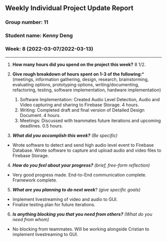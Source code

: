 ## Weekly Individual Project Update Report
### Group number: 11
### Student name: Kenny Deng
### Week: 8 (2022-03-07/2022-03-13)
___
1. **How many hours did you spend on the project this week?** 8 1/2.

2. **Give rough breakdown of hours spent on 1-3 of the following:***
   (meetings, information gathering, design, research, brainstorming, evaluating options, prototyping options, writing/documenting, refactoring, testing, software implementation, hardware implementation)
   1. Software Implementation: Created Audio Level Detection, Audio and Video capturing and sharing to Firebase Storage. 4 hours.
   2. Writing: Completed draft and final version of Detailed Design Document. 4 hours.
   3. Meetings: Discussed with teammates future iterations and upcoming deadlines. 0.5 hours.   
3. ***What did you accomplish this week?*** _(Be specific)_
  - Wrote software to detect and send high audio level event to Firebase Database. Wrote software to capture and upload audio and video files to Firebase Storage.
4. ***How do you feel about your progress?*** _(brief, free-form reflection)_
  - Very good progress made. End-to-End communication complete. Framework complete.
5. ***What are you planning to do next week***? _(give specific goals)_
  - Implement livestreaming of video and audio to GUI.
  - Finalize testing plan for future iterations.
6. ***Is anything blocking you that you need from others?*** _(What do you need from whom)_
  - No blocking from teammates. Will be working alongside Cristian to implement livestreaming to GUI.
